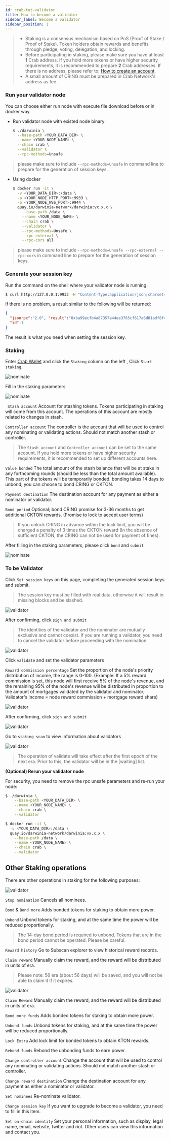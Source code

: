 ```yaml
---
id: crab-tut-validator
title: How to become a validator
sidebar_label: Become a validator
sidebar_position: 1
---
```


> - Staking is a consensus mechanism based on PoS (Proof of Stake / Proof of Stake). Token holders obtain rewards and benefits through pledge, voting, delegation, and locking.  
> - Before participating in staking, please make sure you have at least **1** Crab address. If you hold more tokens or have higher security requirements, it is recommended to prepare **2** Crab addresses. If there is no address, please refer to: [How to create an account](../crab-tut-create-account.md).  
> - A small amount of CRING must be prepared in Crab Network's address as fee. 

### Run your validator node

You can choose either run node with execute file download before or in docker way. 

- Run validator node with existed node binary

  ```bash
  $ ./darwinia \
    --base-path <YOUR_DATA_DIR> \
    --name <YOUR_NODE_NAME> \
    --chain crab \
    --validator \
    --rpc-methods=Unsafe 
  ```

> please make sure to include `--rpc-methods=Unsafe` in command line to prepare for the generation of session keys.

- Using docker

  ```bash
  $ docker run -it \
    -v <YOUR_DATA_DIR>:/data \
    -p <YOUR_NODE_HTTP_PORT>:9933 \
    -p <YOUR_NODE_WSS_PORT>:9944 \
    quay.io/darwinia-network/darwinia:vx.x.x \
      --base-path /data \
      --name <YOUR_NODE_NAME> \
      --chain crab \
      --validator \
      --rpc-methods=Unsafe \
      --rpc-external \
      --rpc-cors all
    ```

> please make sure to include `--rpc-methods=Unsafe --rpc-external --rpc-cors` in command line to prepare for the generation of session keys.

### Generate your session key

Run the command on the shell where your validator node is running:

```sh
$ curl http://127.0.0.1:9933 -H "Content-Type:application/json;charset=utf-8" -d '{ "jsonrpc":"2.0", "id":1, "method":"author_rotateKeys", "params": [] }'
```

If there is no problem, a result similar to the following will be returned:

```json
{
  "jsonrpc":"2.0", "result":"0xba99ecfb4a87357a44ee3765cf617a6d81adf8f43e522db52e348d2e9d45ccde12d53d562e14bb18523fbc3032b786f44b2b92340f4756386d4baec68bbfb882bbaccce1440c84d7f5b67c8ecb956345130d5dbd07adfeba3d9482f95d9dec6c68d085323e61590f850c38244dd2d2bc4055548d9edfd0471f47da7667c17fe8",
  "id":1
}
```

The result is what you need when setting the session key.

### Staking

Enter [Crab Wallet](https://apps.darwinia.network) and click the `Staking` column on the left , Click `Start staking`.

![nominate](../../assets/tut/staking-norminator/1.png)

Fill in the staking parameters

![nominate](../../assets/tut/staking-norminator/2.png)

` Stash account` Account for stashing tokens. Tokens participating in staking will come from this account. The operations of this account are mostly related to changes in stash.

`Controller account`  The controller is the account that will be used to control any nominating or validating actions. Should not match another stash or controller.

> The `Stash account` and `Controller account` can be set to the same account. If you hold more tokens or have higher security requirements, it is recommended to set up different accounts here.

`Value bonded` The total amount of the stash balance that will be at stake in any forthcoming rounds (should be less than the total amount available).  This part of the tokens will be temporarily bonded. bonding takes 14 days to unbond; you can choose to bond CRING or CKTON.

`Payment destination` The destination account for any payment as either a nominator or validator.

`Bond period` Optional; bond CRING promise for 3-36 months to get additional CKTON rewards. (Promise to lock to accept user terms)

> If you unlock CRING in advance within the lock limit, you will be charged  a penalty of 3 times the CKTON reward (In the absence of sufficient CKTON, the CRING can not be used for payment of fines).

After filling in the staking parameters, please click `bond` and `submit`

![nominate](../../assets/tut/staking-norminator/3.png)

### To be Validator

Click `Set session keys` on this page, completing the generated session keys and submit.

> The session key must be filled with real data, otherwise it will result in missing blocks and be slashed.

![validator](../../assets/tut/validator/v1.png)

After confirming, click `sign and submit`

> The identities of the validator and the nominator are mutually exclusive and cannot coexist. If you are running a validator, you need to cancel the validator before proceeding with the nomination.

![validator](../../assets/tut/validator/v2.png)

Click `validate` and set the validator parameters

`Reward commission percentage` Set the proportion of the node's priority distribution of income, the range is 0-100. (Example: If a 5% reward commission is set, this node will first receive 5% of the node's revenue, and the remaining 95% of the node's revenue will be distributed in proportion to the amount of mortgages validated by the validator and nominator; Validator's income = node reward commission + mortgage reward share)

![validator](../../assets/tut/validator/v3.png)

After confirming, click `sign and submit`

![validator](../../assets/tut/validator/v4.png)

Go to `staking scan` to view information about validators

![validator](../../assets/tut/validator/v5.png)

> The operation of validate will take effect after the first epoch of the next era. Prior to this, the validator will be in the [waiting] list.

**(Optional) Rerun your validator node**

For security, you need to remove the rpc unsafe parameters and re-run your node:

```bash
$ ./darwinia \
    --base-path <YOUR_DATA_DIR> \
    --name <YOUR_NODE_NAME> \
    --chain crab \
    --validator
```

```bash
$ docker run -it \
  -v <YOUR_DATA_DIR>:/data \
  quay.io/darwinia-network/darwinia:vx.x.x \
    --base-path /data \
    --name <YOUR_NODE_NAME> \
    --chain crab \
    --validator
```

## Other Staking operations

There are other operations in staking for the following purposes:

![validator](../../assets/tut/validator/v6.png)

`Stop nomination` Cancels all nominees.

`Bond` & `Bond more` Adds bonded tokens for staking to obtain more power.

`Unbond` Unbond tokens for staking, and at the same time the power will be reduced proportionally.

> The 14-day bond period is required to unbond. Tokens that are in the bond period cannot be operated. Please be careful.

`Reward history` Go to Subscan explorer to view historical reward records.

`Claim reward` Manually claim the reward, and the reward will be distributed in units of era.

> Please note: 56 era (about 56 days) will be saved, and you will not be able to claim it if it expires.

![validator](../../assets/tut/validator/v7.png)

`Claim Reward` Manually claim the reward, and the reward will be distributed in units of era.

`Bond more funds` Adds bonded tokens for staking to obtain more power.

`Unbond funds` Unbond tokens for staking, and at the same time the power will be reduced proportionally. 

`Lock Extra` Add lock limit for bonded tokens to obtain KTON rewards.

`Rebond funds` Rebond the unbonding funds to earn power.

`Change controller account` Change the account  that will be used to control any nominating or validating actions. Should not match another stash or controller.

`Change reward destination` Change the destination account for any payment as either a nominator or validator.

`Set nominees` Re-nominate validator.

`Change session key` If you want to upgrade to become a validator, you need to fill in this item. 

`Set on-chain identity` Set your personal information, such as display, legal name, email, website, twitter and riot. Other users can view this information and contact you.
